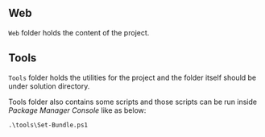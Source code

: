 ## Web ##

`Web` folder holds the content of the project.

## Tools ##

`Tools` folder holds the utilities for the project and the folder itself should be under solution directory.

Tools folder also contains some scripts and those scripts can be run inside *Package Manager Console* like as below:

	.\tools\Set-Bundle.ps1